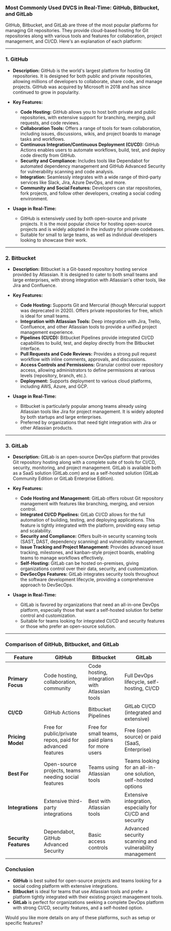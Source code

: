 ### Most Commonly Used DVCS in Real-Time: GitHub, Bitbucket, and GitLab

GitHub, Bitbucket, and GitLab are three of the most popular platforms for managing Git repositories. They provide cloud-based hosting for Git repositories along with various tools and features for collaboration, project management, and CI/CD. Here's an explanation of each platform:

---

### 1. **GitHub**
- **Description:**
  GitHub is the world's largest platform for hosting Git repositories. It is designed for both public and private repositories, allowing millions of developers to collaborate, share code, and manage projects. GitHub was acquired by Microsoft in 2018 and has since continued to grow in popularity.
  
- **Key Features:**
  - **Code Hosting:** GitHub allows you to host both private and public repositories, with extensive support for branching, merging, pull requests, and code reviews.
  - **Collaboration Tools:** Offers a range of tools for team collaboration, including issues, discussions, wikis, and project boards to manage tasks and workflows.
  - **Continuous Integration/Continuous Deployment (CI/CD):** GitHub Actions enables users to automate workflows, build, test, and deploy code directly from GitHub.
  - **Security and Compliance:** Includes tools like Dependabot for automated dependency management and GitHub Advanced Security for vulnerability scanning and code analysis.
  - **Integration:** Seamlessly integrates with a wide range of third-party services like Slack, Jira, Azure DevOps, and more.
  - **Community and Social Features:** Developers can star repositories, fork projects, and follow other developers, creating a social coding environment.

- **Usage in Real-Time:**
  - GitHub is extensively used by both open-source and private projects. It is the most popular choice for hosting open-source projects and is widely adopted in the industry for private codebases.
  - Suitable for small to large teams, as well as individual developers looking to showcase their work.

---

### 2. **Bitbucket**
- **Description:**
  Bitbucket is a Git-based repository hosting service provided by Atlassian. It is designed to cater to both small teams and large enterprises, with strong integration with Atlassian's other tools, like Jira and Confluence.

- **Key Features:**
  - **Code Hosting:** Supports Git and Mercurial (though Mercurial support was deprecated in 2020). Offers private repositories for free, which is ideal for small teams.
  - **Integration with Atlassian Tools:** Deep integration with Jira, Trello, Confluence, and other Atlassian tools to provide a unified project management experience.
  - **Pipelines (CI/CD):** Bitbucket Pipelines provide integrated CI/CD capabilities to build, test, and deploy directly from the Bitbucket interface.
  - **Pull Requests and Code Reviews:** Provides a strong pull request workflow with inline comments, approvals, and discussions.
  - **Access Controls and Permissions:** Granular control over repository access, allowing administrators to define permissions at various levels (repository, branch, etc.).
  - **Deployment:** Supports deployment to various cloud platforms, including AWS, Azure, and GCP.

- **Usage in Real-Time:**
  - Bitbucket is particularly popular among teams already using Atlassian tools like Jira for project management. It is widely adopted by both startups and large enterprises.
  - Preferred by organizations that need tight integration with Jira or other Atlassian products.

---

### 3. **GitLab**
- **Description:**
  GitLab is an open-source DevOps platform that provides Git repository hosting along with a complete suite of tools for CI/CD, security, monitoring, and project management. GitLab is available both as a SaaS solution (GitLab.com) and as a self-hosted solution (GitLab Community Edition or GitLab Enterprise Edition).

- **Key Features:**
  - **Code Hosting and Management:** GitLab offers robust Git repository management with features like branching, merging, and version control.
  - **Integrated CI/CD Pipelines:** GitLab CI/CD allows for the full automation of building, testing, and deploying applications. This feature is tightly integrated with the platform, providing easy setup and scalability.
  - **Security and Compliance:** Offers built-in security scanning tools (SAST, DAST, dependency scanning) and vulnerability management.
  - **Issue Tracking and Project Management:** Provides advanced issue tracking, milestones, and kanban-style project boards, enabling teams to manage workflows effectively.
  - **Self-Hosting:** GitLab can be hosted on-premises, giving organizations control over their data, security, and customization.
  - **DevSecOps Features:** GitLab integrates security tools throughout the software development lifecycle, providing a comprehensive approach to DevSecOps.

- **Usage in Real-Time:**
  - GitLab is favored by organizations that need an all-in-one DevOps platform, especially those that want a self-hosted solution for better control and customization.
  - Suitable for teams looking for integrated CI/CD and security features or those who prefer an open-source solution.

---

### **Comparison of GitHub, Bitbucket, and GitLab**

| Feature                   | **GitHub**                                           | **Bitbucket**                                | **GitLab**                                               |
|---------------------------|------------------------------------------------------|-----------------------------------------------|----------------------------------------------------------|
| **Primary Focus**         | Code hosting, collaboration, community               | Code hosting, integration with Atlassian tools| Full DevOps lifecycle, self-hosting, CI/CD               |
| **CI/CD**                 | GitHub Actions                                       | Bitbucket Pipelines                           | GitLab CI/CD (integrated and extensive)                  |
| **Pricing Model**         | Free for public/private repos, paid for advanced features | Free for small teams, paid plans for more users | Free (open source) or paid (SaaS, Enterprise)            |
| **Best For**              | Open-source projects, teams needing social features  | Teams using Atlassian tools                   | Teams looking for an all-in-one solution, self-hosted options|
| **Integrations**          | Extensive third-party integrations                   | Best with Atlassian tools                     | Extensive integration, especially for CI/CD and security |
| **Security Features**     | Dependabot, GitHub Advanced Security                 | Basic access controls                         | Advanced security scanning and vulnerability management  |

### Conclusion

- **GitHub** is best suited for open-source projects and teams looking for a social coding platform with extensive integrations.
- **Bitbucket** is ideal for teams that use Atlassian tools and prefer a platform tightly integrated with their existing project management tools.
- **GitLab** is perfect for organizations seeking a complete DevOps platform with strong CI/CD, security features, and a self-hosted option.

Would you like more details on any of these platforms, such as setup or specific features?
